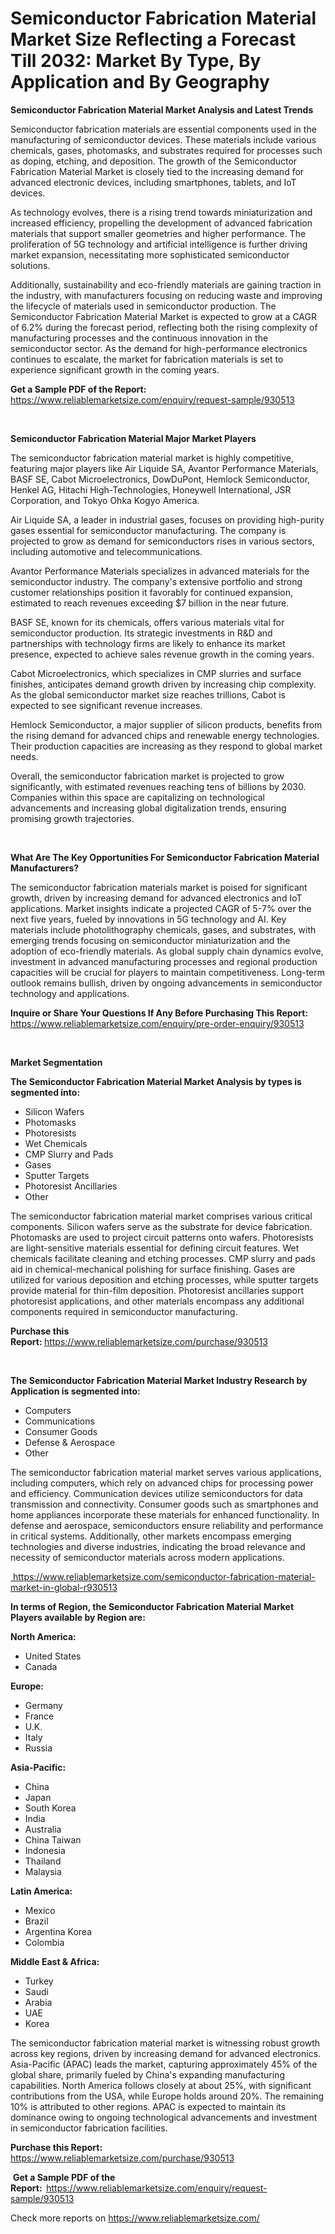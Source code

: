 <p><h1>Semiconductor Fabrication Material Market Size Reflecting a Forecast Till 2032: Market By Type, By Application and By Geography</h1></p><p><strong>Semiconductor Fabrication Material Market Analysis and Latest Trends</strong></p>
<p><p>Semiconductor fabrication materials are essential components used in the manufacturing of semiconductor devices. These materials include various chemicals, gases, photomasks, and substrates required for processes such as doping, etching, and deposition. The growth of the Semiconductor Fabrication Material Market is closely tied to the increasing demand for advanced electronic devices, including smartphones, tablets, and IoT devices. </p><p>As technology evolves, there is a rising trend towards miniaturization and increased efficiency, propelling the development of advanced fabrication materials that support smaller geometries and higher performance. The proliferation of 5G technology and artificial intelligence is further driving market expansion, necessitating more sophisticated semiconductor solutions. </p><p>Additionally, sustainability and eco-friendly materials are gaining traction in the industry, with manufacturers focusing on reducing waste and improving the lifecycle of materials used in semiconductor production. The Semiconductor Fabrication Material Market is expected to grow at a CAGR of 6.2% during the forecast period, reflecting both the rising complexity of manufacturing processes and the continuous innovation in the semiconductor sector. As the demand for high-performance electronics continues to escalate, the market for fabrication materials is set to experience significant growth in the coming years.</p></p>
<p><strong>Get a Sample PDF of the Report:&nbsp;</strong> <a href="https://www.reliablemarketsize.com/enquiry/request-sample/930513?utm_campaign=2925&utm_medium=2&utm_source=Github&utm_content=ia&utm_term=21032025&utm_id=semiconductor-fabrication-material">https://www.reliablemarketsize.com/enquiry/request-sample/930513</a></p>
<p>&nbsp;</p>
<p><strong>Semiconductor Fabrication Material Major Market Players</strong></p>
<p><p>The semiconductor fabrication material market is highly competitive, featuring major players like Air Liquide SA, Avantor Performance Materials, BASF SE, Cabot Microelectronics, DowDuPont, Hemlock Semiconductor, Henkel AG, Hitachi High-Technologies, Honeywell International, JSR Corporation, and Tokyo Ohka Kogyo America. </p><p>Air Liquide SA, a leader in industrial gases, focuses on providing high-purity gases essential for semiconductor manufacturing. The company is projected to grow as demand for semiconductors rises in various sectors, including automotive and telecommunications. </p><p>Avantor Performance Materials specializes in advanced materials for the semiconductor industry. The company's extensive portfolio and strong customer relationships position it favorably for continued expansion, estimated to reach revenues exceeding $7 billion in the near future.</p><p>BASF SE, known for its chemicals, offers various materials vital for semiconductor production. Its strategic investments in R&D and partnerships with technology firms are likely to enhance its market presence, expected to achieve sales revenue growth in the coming years.</p><p>Cabot Microelectronics, which specializes in CMP slurries and surface finishes, anticipates demand growth driven by increasing chip complexity. As the global semiconductor market size reaches trillions, Cabot is expected to see significant revenue increases.</p><p>Hemlock Semiconductor, a major supplier of silicon products, benefits from the rising demand for advanced chips and renewable energy technologies. Their production capacities are increasing as they respond to global market needs.</p><p>Overall, the semiconductor fabrication market is projected to grow significantly, with estimated revenues reaching tens of billions by 2030. Companies within this space are capitalizing on technological advancements and increasing global digitalization trends, ensuring promising growth trajectories.</p></p>
<p>&nbsp;</p>
<p><strong>What Are The Key Opportunities For Semiconductor Fabrication Material Manufacturers?</strong></p>
<p><p>The semiconductor fabrication materials market is poised for significant growth, driven by increasing demand for advanced electronics and IoT applications. Market insights indicate a projected CAGR of 5-7% over the next five years, fueled by innovations in 5G technology and AI. Key materials include photolithography chemicals, gases, and substrates, with emerging trends focusing on semiconductor miniaturization and the adoption of eco-friendly materials. As global supply chain dynamics evolve, investment in advanced manufacturing processes and regional production capacities will be crucial for players to maintain competitiveness. Long-term outlook remains bullish, driven by ongoing advancements in semiconductor technology and applications.</p></p>
<p><strong>Inquire or Share Your Questions If Any Before Purchasing This Report:</strong> <a href="https://www.reliablemarketsize.com/enquiry/pre-order-enquiry/930513?utm_campaign=2925&utm_medium=2&utm_source=Github&utm_content=ia&utm_term=21032025&utm_id=semiconductor-fabrication-material">https://www.reliablemarketsize.com/enquiry/pre-order-enquiry/930513</a></p>
<p>&nbsp;</p>
<p><strong>Market Segmentation</strong></p>
<p><strong>The Semiconductor Fabrication Material Market Analysis by types is segmented into:</strong></p>
<p><ul><li>Silicon Wafers</li><li>Photomasks</li><li>Photoresists</li><li>Wet Chemicals</li><li>CMP Slurry and Pads</li><li>Gases</li><li>Sputter Targets</li><li>Photoresist Ancillaries</li><li>Other</li></ul></p>
<p><p>The semiconductor fabrication material market comprises various critical components. Silicon wafers serve as the substrate for device fabrication. Photomasks are used to project circuit patterns onto wafers. Photoresists are light-sensitive materials essential for defining circuit features. Wet chemicals facilitate cleaning and etching processes. CMP slurry and pads aid in chemical-mechanical polishing for surface finishing. Gases are utilized for various deposition and etching processes, while sputter targets provide material for thin-film deposition. Photoresist ancillaries support photoresist applications, and other materials encompass any additional components required in semiconductor manufacturing.</p></p>
<p><strong>Purchase this Report:&nbsp;</strong><a href="https://www.reliablemarketsize.com/purchase/930513?utm_campaign=2925&utm_medium=2&utm_source=Github&utm_content=ia&utm_term=21032025&utm_id=semiconductor-fabrication-material">https://www.reliablemarketsize.com/purchase/930513</a></p>
<p>&nbsp;</p>
<p><strong>The Semiconductor Fabrication Material Market Industry Research by Application is segmented into:</strong></p>
<p><ul><li>Computers</li><li>Communications</li><li>Consumer Goods</li><li>Defense & Aerospace</li><li>Other</li></ul></p>
<p><p>The semiconductor fabrication material market serves various applications, including computers, which rely on advanced chips for processing power and efficiency. Communication devices utilize semiconductors for data transmission and connectivity. Consumer goods such as smartphones and home appliances incorporate these materials for enhanced functionality. In defense and aerospace, semiconductors ensure reliability and performance in critical systems. Additionally, other markets encompass emerging technologies and diverse industries, indicating the broad relevance and necessity of semiconductor materials across modern applications.</p></p>
<p><a href="https://www.reliablemarketsize.com/semiconductor-fabrication-material-market-in-global-r930513?utm_campaign=2925&utm_medium=2&utm_source=Github&utm_content=ia&utm_term=21032025&utm_id=semiconductor-fabrication-material">&nbsp;https://www.reliablemarketsize.com/semiconductor-fabrication-material-market-in-global-r930513</a></p>
<p><strong>In terms of Region, the Semiconductor Fabrication Material Market Players available by Region are:</strong></p>
<p>
    <p> <strong> North America: </strong>
        <ul>
            <li>United States</li>
            <li>Canada</li>
        </ul>
        </p> 
    <p> <strong> Europe: </strong>
        <ul>
            <li>Germany</li>
            <li>France</li>
            <li>U.K.</li>
            <li>Italy</li>
            <li>Russia</li>
        </ul>
        </p> 
    <p> <strong> Asia-Pacific: </strong>
        <ul>
            <li>China</li>
            <li>Japan</li>
            <li>South Korea</li>
            <li>India</li>
            <li>Australia</li>
            <li>China Taiwan</li>
            <li>Indonesia</li>
            <li>Thailand</li>
            <li>Malaysia</li>
        </ul>
        </p> 
    <p> <strong> Latin America: </strong>
        <ul>
            <li>Mexico</li>
            <li>Brazil</li>
            <li>Argentina Korea</li>
            <li>Colombia</li>
        </ul>
        </p> 
    <p> <strong> Middle East & Africa: </strong>
        <ul>
            <li>Turkey</li>
            <li>Saudi</li>
            <li>Arabia</li>
            <li>UAE</li>
            <li>Korea</li>
        </ul>
    </p>
    </p>
<p><p>The semiconductor fabrication material market is witnessing robust growth across key regions, driven by increasing demand for advanced electronics. Asia-Pacific (APAC) leads the market, capturing approximately 45% of the global share, primarily fueled by China's expanding manufacturing capabilities. North America follows closely at about 25%, with significant contributions from the USA, while Europe holds around 20%. The remaining 10% is attributed to other regions. APAC is expected to maintain its dominance owing to ongoing technological advancements and investment in semiconductor fabrication facilities.</p></p>
<p><strong>Purchase this Report: </strong><a href="https://www.reliablemarketsize.com/purchase/930513?utm_campaign=2925&utm_medium=2&utm_source=Github&utm_content=ia&utm_term=21032025&utm_id=semiconductor-fabrication-material">https://www.reliablemarketsize.com/purchase/930513</a></p>
<p>&nbsp;<strong>Get a Sample PDF of the Report:&nbsp;&nbsp;</strong><a href="https://www.reliablemarketsize.com/enquiry/request-sample/930513?utm_campaign=2925&utm_medium=2&utm_source=Github&utm_content=ia&utm_term=21032025&utm_id=semiconductor-fabrication-material">https://www.reliablemarketsize.com/enquiry/request-sample/930513</a></p>
<p><strong></strong></p>
<p>Check more reports on <a href="https://www.reliablemarketsize.com/?utm_campaign=2925&utm_medium=2&utm_source=Github&utm_content=ia&utm_term=21032025&utm_id=semiconductor-fabrication-material">https://www.reliablemarketsize.com/</a></p>